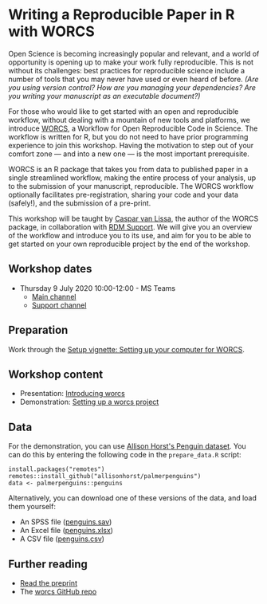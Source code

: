 # Writing a Reproducible Paper in R with WORCS 

Open Science is becoming increasingly popular and relevant, and a world of opportunity is opening up to make your work fully reproducible. This is not without its challenges: best practices for reproducible science include a number of tools that you may never have used or even heard of before. *(Are you using version control? How are you managing your dependencies? Are you writing your manuscript as an executable document?)*

For those who would like to get started with an open and reproducible workflow, without dealing with a mountain of new tools and platforms, we introduce [WORCS](https://psyarxiv.com/k4wde/), a Workflow for Open Reproducible Code in Science. The workflow is written for R, but you do not need to have prior programming experience to join this workshop. Having the motivation to step out of your comfort zone — and into a new one — is the most important prerequisite.

WORCS is an R package that takes you from data to published paper in a single streamlined workflow, making the entire process of your analysis, up to the submission of your manuscript, reproducible. The WORCS workflow optionally facilitates pre-registration, sharing your code and your data (safely!), and the submission of a pre-print.

This workshop will be taught by [Caspar van Lissa](https://github.com/cjvanlissa), the author of the WORCS package, in collaboration with [RDM Support](https://www.uu.nl/en/research/research-data-management). We will give you an overview of the workflow and introduce you to its use, and aim for you to be able to get started on your own reproducible project by the end of the workshop.


## Workshop dates
- Thursday 9 July 2020 10:00-12:00 - MS Teams
  - [Main channel](https://teams.microsoft.com/l/meetup-join/19%3ameeting_N2I0NjEyYzUtZTU2Yy00OWMyLWJjNGMtZmZiZTk4ZGMwM2Yy%40thread.v2/0?context=%7b%22Tid%22%3a%22d72758a0-a446-4e0f-a0aa-4bf95a4a10e7%22%2c%22Oid%22%3a%224aab0b2f-0067-48f0-bdb4-4341b7c079e2%22%7d)
  - [Support channel](https://teams.microsoft.com/l/meetup-join/19%3a4c4bc5bde1974a0bbb78836073b30f14%40thread.tacv2/1594249515162?context=%7b%22Tid%22%3a%22d72758a0-a446-4e0f-a0aa-4bf95a4a10e7%22%2c%22Oid%22%3a%224aab0b2f-0067-48f0-bdb4-4341b7c079e2%22%7d)


## Preparation
Work through the [Setup vignette: Setting up your computer for WORCS](https://cjvanlissa.github.io/worcs/articles/setup.html).


## Workshop content
- Presentation: [Introducing worcs](https://bvreede.github.io/worcshop/slides/overview_lecture.html)
- Demonstration: [Setting up a worcs project](https://cjvanlissa.github.io/worcs/articles/workflow.html)

## Data
For the demonstration, you can use [Allison Horst's Penguin dataset](https://github.com/allisonhorst/palmerpenguins).
You can do this by entering the following code in the `prepare_data.R` script:
```
install.packages("remotes")
remotes::install_github("allisonhorst/palmerpenguins")
data <- palmerpenguins::penguins
```
Alternatively, you can download one of these versions of the data, and load them yourself:
- An SPSS file ([penguins.sav](https://raw.githubusercontent.com/bvreede/worcshop/master/data/penguins.sav))
- An Excel file ([penguins.xlsx](https://raw.githubusercontent.com/bvreede/worcshop/master/data/penguins.xlsx))
- A CSV file ([penguins.csv](https://raw.githubusercontent.com/bvreede/worcshop/master/data/penguins.csv))

## Further reading
- [Read the preprint](https://psyarxiv.com/k4wde/)
- The [worcs GitHub repo](https://github.com/cjvanlissa/worcs)

